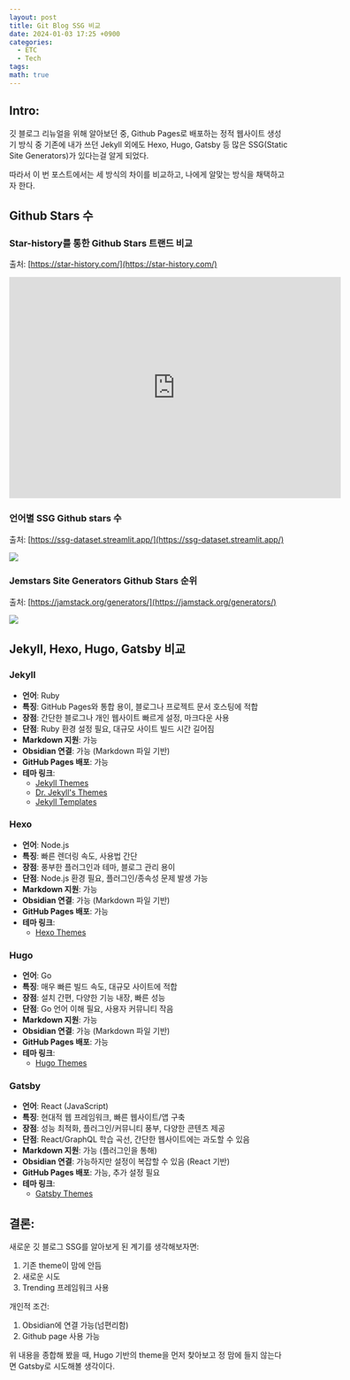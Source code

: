 ```yaml
---
layout: post
title: Git Blog SSG 비교
date: 2024-01-03 17:25 +0900
categories:
  - ETC
  - Tech
tags: 
math: true
---
```


## Intro: 
깃 블로그 리뉴얼을 위해 알아보던 중, Github Pages로 배포하는 정적 웹사이트 생성기 방식 중 기존에 내가 쓰던 Jekyll 외에도 Hexo, Hugo, Gatsby 등 많은 SSG(Static Site Generators)가 있다는걸 알게 되었다. 

따라서 이 번 포스트에서는 세 방식의 차이를 비교하고, 나에게 알맞는 방식을 채택하고자 한다.


## Github Stars 수

### Star-history를 통한 Github Stars 트랜드 비교

출처: [https://star-history.com/](https://star-history.com/)

<iframe style="width:100%;height:auto;min-width:600px;min-height:400px;" src="https://star-history.com/embed?secret=Z2hwXzBlMXdENjF1S2RLbm9GOEViSGV0eWRNQmN2VTlTaDRiNFlCOA==#gohugoio/hugo&jekyll/jekyll&gatsbyjs/gatsby&hexojs/hexo&Date" frameBorder="0"></iframe>


### 언어별 SSG Github stars 수

출처: [https://ssg-dataset.streamlit.app/](https://ssg-dataset.streamlit.app/)

![](https://i.imgur.com/lzPCS5D.png)


### Jemstars Site Generators Github Stars 순위
출처: [https://jamstack.org/generators/](https://jamstack.org/generators/)

![](https://i.imgur.com/9NHYVlP.png)



## Jekyll, Hexo, Hugo, Gatsby 비교

### Jekyll

- **언어**: Ruby
- **특징**: GitHub Pages와 통합 용이, 블로그나 프로젝트 문서 호스팅에 적합
- **장점**: 간단한 블로그나 개인 웹사이트 빠르게 설정, 마크다운 사용
- **단점**: Ruby 환경 설정 필요, 대규모 사이트 빌드 시간 길어짐
- **Markdown 지원**: 가능
- **Obsidian 연결**: 가능 (Markdown 파일 기반)
- **GitHub Pages 배포**: 가능
- **테마 링크**:
  - [Jekyll Themes](https://jekyllthemes.io/)
  - [Dr. Jekyll's Themes](https://drjekyllthemes.github.io/)
  - [Jekyll Templates](https://www.jekylltemplates.com/)

### Hexo

- **언어**: Node.js
- **특징**: 빠른 렌더링 속도, 사용법 간단
- **장점**: 풍부한 플러그인과 테마, 블로그 관리 용이
- **단점**: Node.js 환경 필요, 플러그인/종속성 문제 발생 가능
- **Markdown 지원**: 가능
- **Obsidian 연결**: 가능 (Markdown 파일 기반)
- **GitHub Pages 배포**: 가능
- **테마 링크**:
  - [Hexo Themes](https://hexo.io/themes/)

### Hugo

- **언어**: Go
- **특징**: 매우 빠른 빌드 속도, 대규모 사이트에 적합
- **장점**: 설치 간편, 다양한 기능 내장, 빠른 성능
- **단점**: Go 언어 이해 필요, 사용자 커뮤니티 작음
- **Markdown 지원**: 가능
- **Obsidian 연결**: 가능 (Markdown 파일 기반)
- **GitHub Pages 배포**: 가능
- **테마 링크**:
  - [Hugo Themes](https://themes.gohugo.io/)

### Gatsby

- **언어**: React (JavaScript)
- **특징**: 현대적 웹 프레임워크, 빠른 웹사이트/앱 구축
- **장점**: 성능 최적화, 플러그인/커뮤니티 풍부, 다양한 콘텐츠 제공
- **단점**: React/GraphQL 학습 곡선, 간단한 웹사이트에는 과도할 수 있음
- **Markdown 지원**: 가능 (플러그인을 통해)
- **Obsidian 연결**: 가능하지만 설정이 복잡할 수 있음 (React 기반)
- **GitHub Pages 배포**: 가능, 추가 설정 필요
- **테마 링크**:
  - [Gatsby Themes](https://www.gatsbyjs.com/plugins/?=gatsby-theme)


## 결론:

새로운 깃 블로그 SSG를 알아보게 된 계기를 생각해보자면:
1. 기존 theme이 맘에 안듬
2. 새로운 시도
3. Trending 프레임워크 사용

개인적 조건:
1. Obsidian에 연결 가능(넘편리함)
2. Github page 사용 가능


위 내용을 종합해 봤을 때, Hugo 기반의 theme을 먼저 찾아보고 정 맘에 들지 않는다면 Gatsby로 시도해볼 생각이다. 